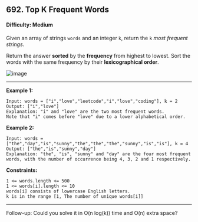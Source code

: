 ## 692. Top K Frequent Words

#### Difficulty: Medium

Given an array of strings ```words``` and an integer ```k```, return the ```k``` _most frequent strings_.

Return the answer __sorted__ by the __frequency__ from highest to lowest. Sort the words with the same frequency by their __lexicographical order__.

![image](https://user-images.githubusercontent.com/35042430/207662862-be95e5ab-7dcc-4275-a5d2-ea24b600f78a.png)

---

__Example 1:__
```
Input: words = ["i","love","leetcode","i","love","coding"], k = 2
Output: ["i","love"]
Explanation: "i" and "love" are the two most frequent words.
Note that "i" comes before "love" due to a lower alphabetical order.
```

__Example 2:__
```
Input: words = ["the","day","is","sunny","the","the","the","sunny","is","is"], k = 4
Output: ["the","is","sunny","day"]
Explanation: "the", "is", "sunny" and "day" are the four most frequent words, with the number of occurrence being 4, 3, 2 and 1 respectively.
```

__Constraints:__
```
1 <= words.length <= 500
1 <= words[i].length <= 10
words[i] consists of lowercase English letters.
k is in the range [1, The number of unique words[i]]
```

---

Follow-up: Could you solve it in O(n log(k)) time and O(n) extra space?
